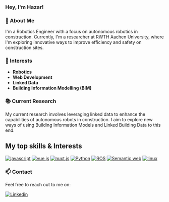 ### Hey, I'm Hazar!

### 🤖 About Me
I'm a Robotics Engineer with a focus on autonomous robotics in construction. Currently, I'm a researcher at RWTH Aachen University, where I'm exploring innovative ways to improve efficiency and safety on construction sites.

### 🌟 Interests
- **Robotics**
- **Web Development**
- **Linked Data**
- **Building Information Modelling (BIM)**

### 📚 Current Research
My current research involves leveraging linked data to enhance the capabilities of autonomous robots in construction. I aim to explore new ways of using Building Information Models and Linked Building Data to this end.

## My top skills & Interests
<p><a href='https://www.w3schools.com/js/' target="_blank"><img alt='javascript' src='https://img.shields.io/badge/JAVASCRIPT-100000?style=for-the-badge&logo=javascript&logoColor=000000&labelColor=FFDF00&color=FFDF00'/></a> <a href='https://vuejs.org/' target="_blank"><img alt='vue.js' src='https://img.shields.io/badge/VUE.JS-100000?style=for-the-badge&logo=vue.js&logoColor=4FC08D&labelColor=34495E&color=34495E'/></a> <a href='https://nuxt.com/' target="_blank"><img alt='nuxt.js' src='https://img.shields.io/badge/nuxt.JS-100000?style=for-the-badge&logo=nuxt.js&logoColor=08DD86&labelColor=000000&color=000000'/></a> <a href='https://www.python.org/' target="_blank"><img alt='Python' src='https://img.shields.io/badge/PYTHON-100000?style=for-the-badge&logo=Python&logoColor=FFDD54&labelColor=3670A0&color=3670A0'/></a> <a href='https://www.ros.org/' target="_blank"><img alt='ROS' src='https://img.shields.io/badge/ros-100000?style=for-the-badge&logo=ROS&logoColor=293754&labelColor=FFFFFF&color=FFFFFF'/></a>  <a href='https://www.w3.org/2001/sw/wiki/Main_Page' target="_blank"><img alt='Semantic web' src='https://img.shields.io/badge/SEMANTIC_WEB-100000?style=for-the-badge&logo=Semantic web&logoColor=005A9C&labelColor=E7E7E7&color=E7E7E7'/></a> <a href='https://www.linuxfoundation.org/' target="_blank"><img alt='linux' src='https://img.shields.io/badge/Linux-100000?style=for-the-badge&logo=linux&logoColor=000000&labelColor=FCC624&color=FCC624'/></a> </p>



### 📫 Contact
Feel free to reach out to me on: 
<p><a href='https://www.linkedin.com/in/hazar-karadag/' target="_blank"><img alt='Linkedin' src='https://img.shields.io/badge/LinkedIn-100000?style=for-the-badge&logo=Linkedin&logoColor=FFFFFF&labelColor=0A66C2&color=0A66C2'/></a></p>


